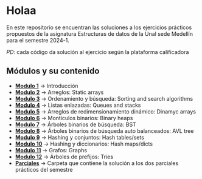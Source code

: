 # Holaa

En este repositorio se encuentran las soluciones a los ejercicios prácticos propuestos de la asignatura Estructuras de datos de la Unal sede Medellín
para el semestre 2024-1.

*PD*: cada código da solución al ejercicio según la plataforma calificadora

## Módulos y su contenido
- **[Modulo 1](/modulo_1)** -> Introducción
- **[Modulo 2](/modulo_2)** -> Arreglos: Static arrays
- **[Modulo 3](/modulo_3)** -> Ordenamiento y búsqueda: Sorting and search algorithms
- **[Modulo 4](/modulo_4)** -> Listas enlazadas: Queues and stacks
- **[Modulo 5](/modulo_5)** -> Arreglos de redimensionamiento dinámico: Dinamyc arrays
- **[Modulo 6](/modulo_6)** -> Montículos binarios: Binary heaps
- **[Modulo 7](/modulo_7)** -> Árboles binarios de búsqueda: BST
- **[Modulo 8](/modulo_8)** -> Árboles binarios de búsqueda auto balanceados: AVL tree
- **[Modulo 9](/modulo_9)** -> Hashing y conjuntos: Hash tables/sets
- **[Modulo 10](/modulo_10)** -> Hashing y diccionarios: Hash maps/dicts
- **[Modulo 11](/modulo_11)** -> Grafos: Graphs
- **[Modulo 12](/modulo_12)** -> Árboles de prefijos: Tries
- **[Parciales](/parciales)** -> Carpeta que contiene la solución a los dos parciales prácticos del semestre
